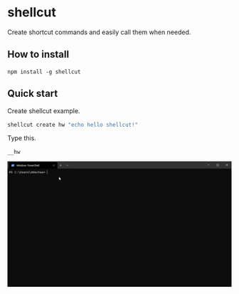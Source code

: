 # shellcut
Create shortcut commands and easily call them when needed.

## How to install
```
npm install -g shellcut
```

## Quick start
Create shellcut example.
```cmd
shellcut create hw "echo hello shellcut!"
```
Type this.
```
__hw
```
![result](./docs/img/use_shellcut.gif)

